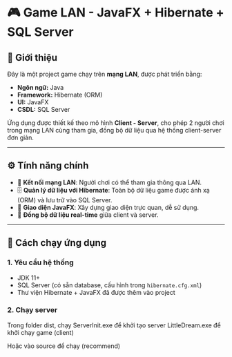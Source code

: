 # 🎮 Game LAN - JavaFX + Hibernate + SQL Server

## 📌 Giới thiệu
Đây là một project game chạy trên **mạng LAN**, được phát triển bằng:
- **Ngôn ngữ:** Java  
- **Framework:** Hibernate (ORM)  
- **UI:** JavaFX  
- **CSDL:** SQL Server  

Ứng dụng được thiết kế theo mô hình **Client - Server**, cho phép 2 người chơi trong mạng LAN cùng tham gia, đồng bộ dữ liệu qua hệ thống client-server đơn giản.

---

## ⚙️ Tính năng chính
- 🔗 **Kết nối mạng LAN**: Người chơi có thể tham gia thông qua LAN.  
- 🗄 **Quản lý dữ liệu với Hibernate**: Toàn bộ dữ liệu game được ánh xạ (ORM) và lưu trữ vào SQL Server.  
- 🎨 **Giao diện JavaFX**: Xây dựng giao diện trực quan, dễ sử dụng.  
- 🔄 **Đồng bộ dữ liệu real-time** giữa client và server.  

---

## 🚀 Cách chạy ứng dụng

### 1. Yêu cầu hệ thống
- JDK 11+  
- SQL Server (có sẵn database, cấu hình trong `hibernate.cfg.xml`)  
- Thư viện Hibernate + JavaFX đã được thêm vào project  

### 2. Chạy server
Trong folder dist,
chạy ServerInit.exe để khởi tạo server
LittleDream.exe để khởi chạy game (client)

Hoặc vào source để chạy (recommend)